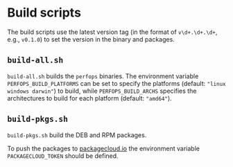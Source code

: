 # Build scripts

The build scripts use the latest version tag (in the format of
`v\d+.\d+.\d+`, e.g., `v0.1.0`) to set the version in the binary and
packages.

## `build-all.sh`

`build-all.sh` builds the `perfops` binaries. The environment variable
`PERFOPS_BUILD_PLATFORMS` can be set to specify the platforms (default:
`"linux windows darwin"`) to build, while `PERFOPS_BUILD_ARCHS` specifies
the architectures to build for each platform (default: `"amd64"`).

## `build-pkgs.sh`

`build-pkgs.sh` build the DEB and RPM packages.

To push the packages to [packagecloud.io](https://packagecloud.io/) the
environment variable `PACKAGECLOUD_TOKEN` should be defined.
